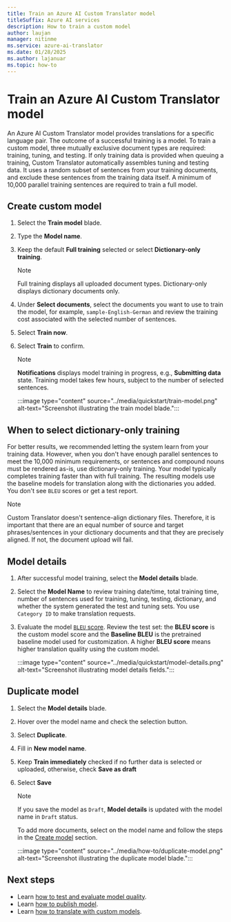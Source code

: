 ```yaml
---
title: Train an Azure AI Custom Translator model
titleSuffix: Azure AI services
description: How to train a custom model
author: laujan
manager: nitinme
ms.service: azure-ai-translator
ms.date: 01/28/2025
ms.author: lajanuar
ms.topic: how-to
---
```


# Train an Azure AI Custom Translator model

An Azure AI Custom Translator model provides translations for a specific language pair. The outcome of a successful training is a model. To train a custom model, three mutually exclusive document types are required: training, tuning, and testing. If only training data is provided when queuing a training, Custom Translator automatically assembles tuning and testing data. It uses a random subset of sentences from your training documents, and exclude these sentences from the training data itself. A minimum of 10,000 parallel training sentences are required to train a full model.

## Create custom model

1. Select the **Train model** blade.

1. Type the **Model name**.

1. Keep the default **Full training** selected or select **Dictionary-only training**.

   >[!Note]
   >Full training displays all uploaded document types. Dictionary-only displays dictionary documents only.

1. Under **Select documents**, select the documents you want to use to train the model, for example, `sample-English-German` and review the training cost associated with the selected number of sentences.

1. Select **Train now**.

1. Select **Train** to confirm.

    >[!Note]
    >**Notifications** displays model training in progress, e.g., **Submitting data** state. Training model takes few hours, subject to the number of selected sentences.

   :::image type="content" source="../media/quickstart/train-model.png" alt-text="Screenshot illustrating the train model blade.":::

## When to select dictionary-only training

For better results, we recommended letting the system learn from your training data. However, when you don't have enough parallel sentences to meet the 10,000 minimum requirements, or sentences and compound nouns must be rendered as-is, use dictionary-only training. Your model typically completes training faster than with full training. The resulting models use the baseline models for translation along with the dictionaries you added. You don't see `BLEU` scores or get a test report.

> [!Note] 
>Custom Translator doesn't sentence-align dictionary files. Therefore, it is important that there are an equal number of source and target phrases/sentences in your dictionary documents and that they are precisely aligned. If not, the document upload will fail.

## Model details

1. After successful model training, select the **Model details** blade.

1. Select the **Model Name** to review training date/time, total training time, number of sentences used for training, tuning, testing, dictionary, and whether the system generated the test and tuning sets. You use `Category ID` to make translation requests.

1. Evaluate the model [`BLEU` score](../beginners-guide.md#what-is-a-bleu-score). Review the test set: the **BLEU score** is the custom model score and the **Baseline BLEU** is the pretrained baseline model used for customization. A higher **BLEU score** means higher translation quality using the custom model.

   :::image type="content" source="../media/quickstart/model-details.png" alt-text="Screenshot illustrating model details fields.":::

## Duplicate model

1. Select the **Model details** blade.

1. Hover over the model name and check the selection button.

1. Select **Duplicate**.

1. Fill in **New model name**.

1. Keep **Train immediately** checked if no further data is selected or uploaded, otherwise, check **Save as draft**

1. Select **Save**

   > [!Note]
   >
   > If you save the model as `Draft`, **Model details** is updated with the model name in `Draft` status.
   >
   > To add more documents, select on the model name and follow the steps in the [Create model](#create-model) section.

   :::image type="content" source="../media/how-to/duplicate-model.png" alt-text="Screenshot illustrating the duplicate model blade.":::

## Next steps

- Learn [how to test and evaluate model quality](test-your-model.md).
- Learn [how to publish model](publish-model.md).
- Learn [how to translate with custom models](translate-with-custom-model.md).

